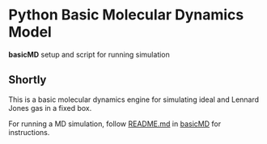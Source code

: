 # Python Basic Molecular Dynamics Model
**basicMD** setup and script for running simulation

## Shortly
This is a basic molecular dynamics engine for simulating ideal and Lennard Jones gas in a fixed box. 

For running a MD simulation, follow [README.md]() in [basicMD]() for instructions.
